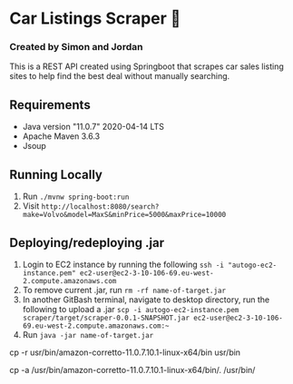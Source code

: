 # Car Listings Scraper 🚗

### Created by Simon and Jordan

This is a REST API created using Springboot that scrapes car sales listing sites to help find the best deal without manually searching.

## Requirements

* Java version "11.0.7" 2020-04-14 LTS
* Apache Maven 3.6.3
* Jsoup

## Running Locally

1. Run `./mvnw spring-boot:run`
2. Visit `http://localhost:8080/search?make=Volvo&model=MaxS&minPrice=5000&maxPrice=10000`

## Deploying/redeploying .jar

1. Login to EC2 instance by running the following `ssh -i "autogo-ec2-instance.pem" ec2-user@ec2-3-10-106-69.eu-west-2.compute.amazonaws.com`
2. To remove current .jar, run `rm -rf name-of-target.jar`
3. In another GitBash terminal, navigate to desktop directory, run the following to upload a .jar `scp -i autogo-ec2-instance.pem scraper/target/scraper-0.0.1-SNAPSHOT.jar ec2-user@ec2-3-10-106-69.eu-west-2.compute.amazonaws.com:~`
4. Run `java -jar name-of-target.jar`



cp -r usr/bin/amazon-corretto-11.0.7.10.1-linux-x64/bin usr/bin

cp -a /usr/bin/amazon-corretto-11.0.7.10.1-linux-x64/bin/. /usr/bin/
